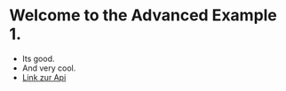 ﻿# Welcome to the Advanced Example 1.

- Its good.
- And very cool.
- [Link zur Api](Api.html#Bausteinberechnungskern)
